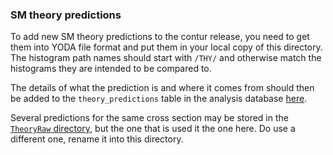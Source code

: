  ###  SM theory predictions

To add new SM theory predictions to the contur release, you need to get them into YODA file format and put them in
your local copy of this directory. The histogram path names should start with ``/THY/`` and otherwise
match the histograms they are intended to be compared to. 

The details of what the prediction is and where it comes from should then be added to the ``theory_predictions``
table in the analysis database [here](../DB/analyses.sql).

Several predictions for the same cross section may be stored in the [``TheoryRaw`` directory](../TheoryRaw),
but the one that is used it the one here. Do use a different one, rename it into this directory.


